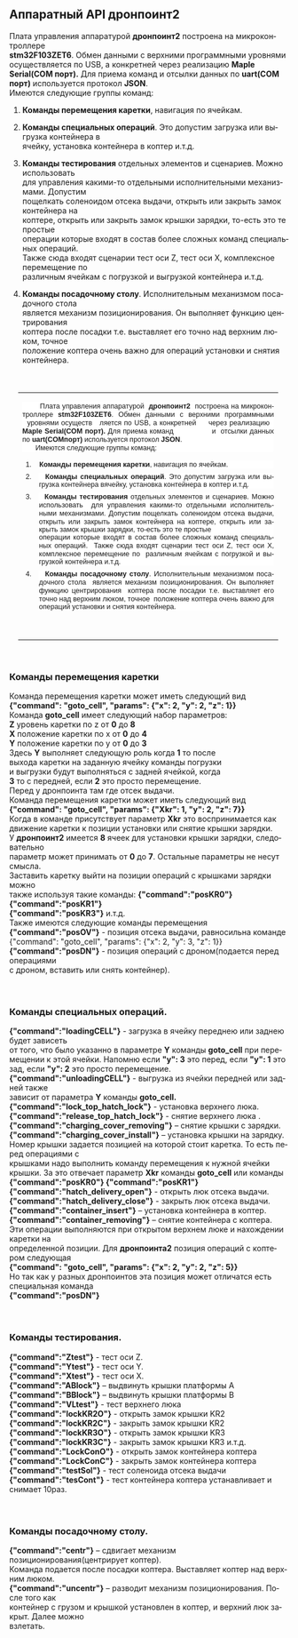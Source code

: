 ## Аппаратный API дронпоинт2

Плата управления аппаратурой **дронпоинт2** построена на микроконтроллере<br>
**stm32F103ZET6**. Обмен данными с верхними программными уровнями осуществляется по
USB, а конкретней через реализацию **Maple Serial(COM порт).** Для приема команд и отсылки
данных по **uart(COM порт)** используется протокол **JSON**.<br>
Имеются следующие группы команд:<br>

1. **Команды перемещения каретки**, навигация по ячейкам.<br>

2. **Команды специальных операций**. Это допустим загрузка или выгрузка контейнера в<br>
    ячейку, установка контейнера в коптер и.т.д.<br>

3. **Команды тестирования** отдельных элементов и сценариев. Можно использовать<br>
    для управления какими-то отдельными исполнительными механизмами. Допустим<br>
    пощелкать соленоидом отсека выдачи, открыть или закрыть замок контейнера на<br>
    коптере, открыть или закрыть замок крышки зарядки, то-есть это те простые<br>
    операции которые входят в состав более сложных команд специальных операций.<br>
    Также сюда входят сценарии тест оси Z, тест оси X, комплексное перемещение по<br>
    различным ячейкам с погрузкой и выгрузкой контейнера и.т.д.<br>

4. **Команды посадочному столу**. Исполнительным механизмом посадочного стола<br>
    является механизм позиционирования. Он выполняет функцию центрирования<br>
    коптера после посадки т.е. выставляет его точно над верхним люком, точное<br>
    положение коптера очень важно для операций установки и снятия контейнера.<br>
    <br>
    <br>


<body lang=RU style='tab-interval:35.4pt'>

<div class=Section1>

<table class=MsoNormalTable border=0 cellspacing=0 cellpadding=0
 style='margin-left:12.2pt;border-collapse:collapse;mso-padding-alt:0cm 5.4pt 0cm 5.4pt'>
 <tr style='mso-yfti-irow:0;mso-yfti-firstrow:yes;mso-yfti-lastrow:yes;
  height:290.1pt'>
  <td width=568 valign=top style='width:340.5pt;padding:0cm 5.4pt 0cm 5.4pt;
  height:290.1pt'>
  <p class=MsoNormal style='mso-margin-top-alt:auto;mso-margin-bottom-alt:auto;
  text-align:justify;line-height:normal;background:white'><span
  style='font-size:9.5pt;mso-fareast-font-family:"Times New Roman";mso-bidi-font-family:
  "Times New Roman";mso-fareast-language:RU'><span
  style='mso-spacerun:yes'>        </span></span><span style='font-size:9.5pt;
  font-family:"Helvetica","sans-serif";mso-fareast-font-family:"Times New Roman";
  mso-bidi-font-family:"Times New Roman";mso-fareast-language:RU'>Плата
  управления аппаратурой&nbsp;</span><span style='font-size:9.5pt;mso-fareast-font-family:
  "Times New Roman";mso-bidi-font-family:"Times New Roman";mso-fareast-language:
  RU'> </span><b><span style='font-size:9.5pt;mso-bidi-font-size:11.0pt;
  font-family:"Helvetica","sans-serif";mso-fareast-font-family:"Times New Roman";
  mso-bidi-font-family:"Times New Roman";mso-fareast-language:RU'>дронпоинт2</span></b><span
  style='font-size:9.5pt;font-family:"Helvetica","sans-serif";mso-fareast-font-family:
  "Times New Roman";mso-bidi-font-family:"Times New Roman";mso-fareast-language:
  RU'>&nbsp;</span><span style='font-size:9.5pt;mso-fareast-font-family:"Times New Roman";
  mso-bidi-font-family:"Times New Roman";mso-fareast-language:RU'> </span><span
  style='font-size:9.5pt;font-family:"Helvetica","sans-serif";mso-fareast-font-family:
  "Times New Roman";mso-bidi-font-family:"Times New Roman";mso-fareast-language:
  RU'>построена на микроконтроллере</span><span style='font-size:9.5pt;
  mso-fareast-font-family:"Times New Roman";mso-bidi-font-family:"Times New Roman";
  mso-fareast-language:RU'> </span><b><span style='font-size:9.5pt;mso-bidi-font-size:
  11.0pt;font-family:"Helvetica","sans-serif";mso-fareast-font-family:"Times New Roman";
  mso-bidi-font-family:"Times New Roman";mso-fareast-language:RU'>stm32F103ZET6</span></b><span
  style='font-size:9.5pt;font-family:"Helvetica","sans-serif";mso-fareast-font-family:
  "Times New Roman";mso-bidi-font-family:"Times New Roman";mso-fareast-language:
  RU'>. Обмен данными с верхними программными </span><span style='font-size:
  9.5pt;mso-fareast-font-family:"Times New Roman";mso-bidi-font-family:"Times New Roman";
  mso-fareast-language:RU'><span style='mso-spacerun:yes'>  </span></span><span
  style='font-size:9.5pt;font-family:"Helvetica","sans-serif";mso-fareast-font-family:
  "Times New Roman";mso-bidi-font-family:"Times New Roman";mso-fareast-language:
  RU'>уровнями осуществ</span><span style='font-size:9.5pt;mso-fareast-font-family:
  "Times New Roman";mso-bidi-font-family:"Times New Roman";mso-fareast-language:
  RU'> <span style='mso-spacerun:yes'>  </span></span><span style='font-size:
  9.5pt;font-family:"Helvetica","sans-serif";mso-fareast-font-family:"Times New Roman";
  mso-bidi-font-family:"Times New Roman";mso-fareast-language:RU'>ляется по
  USB, а конкретней </span><span style='font-size:9.5pt;mso-fareast-font-family:
  "Times New Roman";mso-bidi-font-family:"Times New Roman";mso-fareast-language:
  RU'><span style='mso-spacerun:yes'>    </span></span><span style='font-size:
  9.5pt;font-family:"Helvetica","sans-serif";mso-fareast-font-family:"Times New Roman";
  mso-bidi-font-family:"Times New Roman";mso-fareast-language:RU'>через
  реализацию&nbsp;</span><span style='font-size:9.5pt;mso-fareast-font-family:
  "Times New Roman";mso-bidi-font-family:"Times New Roman";mso-fareast-language:
  RU'><span style='mso-spacerun:yes'>  </span></span><b><span style='font-size:
  9.5pt;mso-bidi-font-size:11.0pt;font-family:"Helvetica","sans-serif";
  mso-fareast-font-family:"Times New Roman";mso-bidi-font-family:"Times New Roman";
  mso-fareast-language:RU'>Maple Serial(COM порт).</span></b><span
  style='font-size:9.5pt;font-family:"Helvetica","sans-serif";mso-fareast-font-family:
  "Times New Roman";mso-bidi-font-family:"Times New Roman";mso-fareast-language:
  RU'>&nbsp;Для приема команд </span><span style='font-size:9.5pt;mso-fareast-font-family:
  "Times New Roman";mso-bidi-font-family:"Times New Roman";mso-fareast-language:
  RU'><span style='mso-spacerun:yes'>               </span></span><span
  style='font-size:9.5pt;font-family:"Helvetica","sans-serif";mso-fareast-font-family:
  "Times New Roman";mso-bidi-font-family:"Times New Roman";mso-fareast-language:
  RU'>и </span><span style='font-size:9.5pt;mso-fareast-font-family:"Times New Roman";
  mso-bidi-font-family:"Times New Roman";mso-fareast-language:RU'><span
  style='mso-spacerun:yes'> </span></span><span style='font-size:9.5pt;
  font-family:"Helvetica","sans-serif";mso-fareast-font-family:"Times New Roman";
  mso-bidi-font-family:"Times New Roman";mso-fareast-language:RU'>отсылки
  данных</span><span style='font-size:9.5pt;mso-fareast-font-family:"Times New Roman";
  mso-bidi-font-family:"Times New Roman";mso-fareast-language:RU'> </span><span
  style='font-size:9.5pt;font-family:"Helvetica","sans-serif";mso-fareast-font-family:
  "Times New Roman";mso-bidi-font-family:"Times New Roman";mso-fareast-language:
  RU'>по&nbsp;</span><b><span style='font-size:9.5pt;mso-bidi-font-size:11.0pt;
  font-family:"Helvetica","sans-serif";mso-fareast-font-family:"Times New Roman";
  mso-bidi-font-family:"Times New Roman";mso-fareast-language:RU'>uart(COMпорт)</span></b><span
  style='font-size:9.5pt;font-family:"Helvetica","sans-serif";mso-fareast-font-family:
  "Times New Roman";mso-bidi-font-family:"Times New Roman";mso-fareast-language:
  RU'>&nbsp;используется</span><span style='font-size:9.5pt;mso-fareast-font-family:
  "Times New Roman";mso-bidi-font-family:"Times New Roman";mso-fareast-language:
  RU'> </span><span style='font-size:9.5pt;font-family:"Helvetica","sans-serif";
  mso-fareast-font-family:"Times New Roman";mso-bidi-font-family:"Times New Roman";
  mso-fareast-language:RU'>протокол&nbsp;</span><b><span style='font-size:9.5pt;
  mso-bidi-font-size:11.0pt;font-family:"Helvetica","sans-serif";mso-fareast-font-family:
  "Times New Roman";mso-bidi-font-family:"Times New Roman";mso-fareast-language:
  RU'>JSON</span></b><span style='font-size:9.5pt;font-family:"Helvetica","sans-serif";
  mso-fareast-font-family:"Times New Roman";mso-bidi-font-family:"Times New Roman";
  mso-fareast-language:RU'>.<br>
  </span><span style='font-size:9.5pt;mso-fareast-font-family:"Times New Roman";
  mso-bidi-font-family:"Times New Roman";mso-fareast-language:RU'><span
  style='mso-spacerun:yes'>      </span><span style='mso-spacerun:yes'> </span></span><span
  style='font-size:9.5pt;font-family:"Helvetica","sans-serif";mso-fareast-font-family:
  "Times New Roman";mso-bidi-font-family:"Times New Roman";mso-fareast-language:
  RU'>Имеются следующие группы команд:</span><span style='font-size:9.5pt;
  mso-fareast-font-family:"Times New Roman";mso-bidi-font-family:"Times New Roman";
  mso-fareast-language:RU'><o:p></o:p></span></p>
  <p class=MsoNormal style='margin-top:6.0pt;margin-right:0cm;margin-bottom:
  6.0pt;margin-left:22.5pt;text-indent:-18.0pt;line-height:normal;mso-list:
  l0 level1 lfo1;tab-stops:list 36.0pt;background:white'><![if !supportLists]><span
  style='font-size:9.5pt;font-family:"Helvetica","sans-serif";mso-fareast-font-family:
  Helvetica;mso-bidi-font-family:Helvetica;mso-fareast-language:RU'><span
  style='mso-list:Ignore'>1.<span style='font:7.0pt "Times New Roman"'>&nbsp;&nbsp;&nbsp;&nbsp;&nbsp;
  </span></span></span><![endif]><b><span style='font-size:9.5pt;mso-bidi-font-size:
  11.0pt;font-family:"Helvetica","sans-serif";mso-fareast-font-family:"Times New Roman";
  mso-bidi-font-family:"Times New Roman";mso-fareast-language:RU'>Команды
  перемещения каретки</span></b><span style='font-size:9.5pt;font-family:"Helvetica","sans-serif";
  mso-fareast-font-family:"Times New Roman";mso-bidi-font-family:"Times New Roman";
  mso-fareast-language:RU'>, навигация по ячейкам.<o:p></o:p></span></p>
  <p class=MsoNormal style='margin-top:6.0pt;margin-right:0cm;margin-bottom:
  6.0pt;margin-left:22.5pt;text-align:justify;text-indent:-18.0pt;line-height:
  normal;mso-list:l0 level1 lfo1;tab-stops:list 36.0pt;background:white'><![if !supportLists]><span
  style='font-size:9.5pt;font-family:"Helvetica","sans-serif";mso-fareast-font-family:
  Helvetica;mso-bidi-font-family:Helvetica;mso-fareast-language:RU'><span
  style='mso-list:Ignore'>2.<span style='font:7.0pt "Times New Roman"'>&nbsp;&nbsp;&nbsp;&nbsp;&nbsp;
  </span></span></span><![endif]><b><span style='font-size:9.5pt;mso-bidi-font-size:
  11.0pt;font-family:"Helvetica","sans-serif";mso-fareast-font-family:"Times New Roman";
  mso-bidi-font-family:"Times New Roman";mso-fareast-language:RU'>Команды
  специальных операций</span></b><span style='font-size:9.5pt;font-family:"Helvetica","sans-serif";
  mso-fareast-font-family:"Times New Roman";mso-bidi-font-family:"Times New Roman";
  mso-fareast-language:RU'>. Это допустим загрузка или выгрузка контейнера вячейку,
  установка контейнера в коптер и.т.д.<o:p></o:p></span></p>
  <p class=MsoNormal style='margin-top:6.0pt;margin-right:0cm;margin-bottom:
  6.0pt;margin-left:22.5pt;text-align:justify;text-indent:-18.0pt;line-height:
  normal;mso-list:l0 level1 lfo1;tab-stops:list 36.0pt;background:white'><![if !supportLists]><span
  style='font-size:9.5pt;font-family:"Helvetica","sans-serif";mso-fareast-font-family:
  Helvetica;mso-bidi-font-family:Helvetica;mso-fareast-language:RU'><span
  style='mso-list:Ignore'>3.<span style='font:7.0pt "Times New Roman"'>&nbsp;&nbsp;&nbsp;&nbsp;&nbsp;
  </span></span></span><![endif]><b><span style='font-size:9.5pt;mso-bidi-font-size:
  11.0pt;font-family:"Helvetica","sans-serif";mso-fareast-font-family:"Times New Roman";
  mso-bidi-font-family:"Times New Roman";mso-fareast-language:RU'>Команды
  тестирования</span></b><span style='font-size:9.5pt;font-family:"Helvetica","sans-serif";
  mso-fareast-font-family:"Times New Roman";mso-bidi-font-family:"Times New Roman";
  mso-fareast-language:RU'>&nbsp;отдельных элементов и сценариев. Можно
  использовать</span><span style='font-size:9.5pt;mso-fareast-font-family:"Times New Roman";
  mso-bidi-font-family:"Times New Roman";mso-fareast-language:RU'><span
  style='mso-spacerun:yes'>  </span></span><span style='font-size:9.5pt;
  font-family:"Helvetica","sans-serif";mso-fareast-font-family:"Times New Roman";
  mso-bidi-font-family:"Times New Roman";mso-fareast-language:RU'>для
  управления какими-то отдельными</span><span style='font-size:9.5pt;
  mso-fareast-font-family:"Times New Roman";mso-bidi-font-family:"Times New Roman";
  mso-fareast-language:RU'> </span><span style='font-size:9.5pt;font-family:
  "Helvetica","sans-serif";mso-fareast-font-family:"Times New Roman";
  mso-bidi-font-family:"Times New Roman";mso-fareast-language:RU'>исполнительными
  механизмами. Допустим</span><span style='font-size:9.5pt;mso-fareast-font-family:
  "Times New Roman";mso-bidi-font-family:"Times New Roman";mso-fareast-language:
  RU'> </span><span style='font-size:9.5pt;font-family:"Helvetica","sans-serif";
  mso-fareast-font-family:"Times New Roman";mso-bidi-font-family:"Times New Roman";
  mso-fareast-language:RU'>пощелкать соленоидом отсека выдачи, открыть или
  закрыть замок контейнера на</span><span style='font-size:9.5pt;mso-fareast-font-family:
  "Times New Roman";mso-bidi-font-family:"Times New Roman";mso-fareast-language:
  RU'> </span><span style='font-size:9.5pt;font-family:"Helvetica","sans-serif";
  mso-fareast-font-family:"Times New Roman";mso-bidi-font-family:"Times New Roman";
  mso-fareast-language:RU'>коптере, открыть или закрыть замок крышки зарядки,
  то-есть это те простые<br>
  операции которые входят в состав более сложных команд специальных операций.</span><span
  style='font-size:9.5pt;mso-fareast-font-family:"Times New Roman";mso-bidi-font-family:
  "Times New Roman";mso-fareast-language:RU'><span style='mso-spacerun:yes'> 
  </span></span><span style='font-size:9.5pt;font-family:"Helvetica","sans-serif";
  mso-fareast-font-family:"Times New Roman";mso-bidi-font-family:"Times New Roman";
  mso-fareast-language:RU'>Также сюда входят сценарии тест оси Z, тест оси X,
  комплексное перемещение по</span><span style='font-size:9.5pt;mso-fareast-font-family:
  "Times New Roman";mso-bidi-font-family:"Times New Roman";mso-fareast-language:
  RU'><span style='mso-spacerun:yes'>  </span></span><span style='font-size:
  9.5pt;font-family:"Helvetica","sans-serif";mso-fareast-font-family:"Times New Roman";
  mso-bidi-font-family:"Times New Roman";mso-fareast-language:RU'>различным
  ячейкам с погрузкой и выгрузкой контейнера и.т.д.<o:p></o:p></span></p>
  <p class=MsoNormal style='margin-top:6.0pt;margin-right:0cm;margin-bottom:
  6.0pt;margin-left:22.5pt;text-align:justify;text-indent:-18.0pt;line-height:
  normal;mso-list:l0 level1 lfo1;tab-stops:list 36.0pt;background:white'><![if !supportLists]><span
  style='font-size:9.5pt;font-family:"Helvetica","sans-serif";mso-fareast-font-family:
  Helvetica;mso-bidi-font-family:Helvetica;mso-fareast-language:RU'><span
  style='mso-list:Ignore'>4.<span style='font:7.0pt "Times New Roman"'>&nbsp;&nbsp;&nbsp;&nbsp;&nbsp;
  </span></span></span><![endif]><b><span style='font-size:9.5pt;mso-bidi-font-size:
  11.0pt;font-family:"Helvetica","sans-serif";mso-fareast-font-family:"Times New Roman";
  mso-bidi-font-family:"Times New Roman";mso-fareast-language:RU'>Команды
  посадочному столу</span></b><span style='font-size:9.5pt;font-family:"Helvetica","sans-serif";
  mso-fareast-font-family:"Times New Roman";mso-bidi-font-family:"Times New Roman";
  mso-fareast-language:RU'>. Исполнительным механизмом посадочного стола</span><span
  style='font-size:9.5pt;mso-fareast-font-family:"Times New Roman";mso-bidi-font-family:
  "Times New Roman";mso-fareast-language:RU'><span style='mso-spacerun:yes'> 
  </span></span><span style='font-size:9.5pt;font-family:"Helvetica","sans-serif";
  mso-fareast-font-family:"Times New Roman";mso-bidi-font-family:"Times New Roman";
  mso-fareast-language:RU'>является механизм позиционирования. Он выполняет
  функцию центрирования</span><span style='font-size:9.5pt;mso-fareast-font-family:
  "Times New Roman";mso-bidi-font-family:"Times New Roman";mso-fareast-language:
  RU'><span style='mso-spacerun:yes'>  </span></span><span style='font-size:
  9.5pt;font-family:"Helvetica","sans-serif";mso-fareast-font-family:"Times New Roman";
  mso-bidi-font-family:"Times New Roman";mso-fareast-language:RU'>коптера после
  посадки т.е. выставляет его точно над верхним люком, точное</span><span
  style='font-size:9.5pt;mso-fareast-font-family:"Times New Roman";mso-bidi-font-family:
  "Times New Roman";mso-fareast-language:RU'><span style='mso-spacerun:yes'> 
  </span></span><span style='font-size:9.5pt;font-family:"Helvetica","sans-serif";
  mso-fareast-font-family:"Times New Roman";mso-bidi-font-family:"Times New Roman";
  mso-fareast-language:RU'>положение коптера очень важно для операций установки
  и снятия контейнера.<o:p></o:p></span></p>
  <p class=MsoNormal><o:p>&nbsp;</o:p></p>
  </td>
 </tr>
</table>

<p class=MsoNormal><o:p>&nbsp;</o:p></p>

</div>




  
### Команды перемещения каретки

  Команда перемещения каретки может иметь следующий вид<br>
  **{"command": "goto_cell", "params": {"x": 2, "y": 2, "z": 1}}**<br>
  Команда **goto_cell** имеет следующий набор параметров:<br>
**Z** уровень каретки по z от **0** до **8**<br>
**X** положение каретки по x от **0** до **4**<br>
**Y** положение каретки по y от **0** до **3**<br>
  Здесь **Y** выполняет следующую роль когда **1** то после<br>
  выхода каретки на заданную ячейку команды погрузки<br>
  и выгрузки будут выполняться с задней ячейкой, когда<br>
  **3** то с передней, если **2** это просто перемещение.<br>
  Перед у дронпоинта там где отсек выдачи.<br>
  Команда перемещения каретки может иметь следующий вид<br>
  **{"command": "goto_cell", "params": {"Xkr": 1, "y": 2, "z": 7}}**<br>
  Когда в команде присутствует параметр **Xkr** это воспринимается как<br>
  движение каретки к позиции установки или снятие крышки зарядки.<br>
  У **дронпоинт2** имеется **8** ячеек для установки крышки зарядки, следовательно<br>
  параметр может принимать от **0** до **7**. Остальные параметры не несут смысла.<br>
  Заставить каретку выйти на позиции операций с крышками зарядки можно<br>
  также используя такие команды: **{"command":"posKR0"} {"command":"posKR1"}**<br>
  **{"command":"posKR3"}**   и.т.д.<br>
  Также имеются следующие команды перемещения<br>
  **{"command":"posOV"}** - позиция отсека выдачи, равносильна команде<br>
  {"command": "goto_cell", "params": {"x": 2, "y": 3, "z": 1}}<br>
  **{"command":"posDN"}** - позиция операций с дроном(подается перед операциями<br>
  с дроном, вставить или снять контейнер).<br>
  <br>
  <br>
 
### Команды специальных операций.

  **{"command":"loadingCELL"}** - загрузка в ячейку переднею или заднею будет зависеть<br>
  от того, что было указанно в параметре **Y** команды **goto_cell** при перемещении к этой ячейки.
  Напомню если **"y": 3** это перед, если **"y": 1** это зад, если **"y": 2** это просто перемещение.<br>
  **{"command":"unloadingCELL"}** - выгрузка из ячейки передней или задней также<br>
  зависит от параметра **Y** команды **goto_cell.**<br>
  **{"command":"lock_top_hatch_lock"}** - установка верхнего люка.<br>
  **{"command":"release_top_hatch_lock"}** - снятие верхнего люка .<br>
  **{"command":"charging_cover_removing"}** – снятие крышки с зарядки.<br>
  **{"command":"charging_cover_install"}** – установка крышки на зарядку.<br>
  Номер крышки задается позицией на которой стоит каретка. То есть перед операциями с<br>
  крышками надо выполнить команду перемещения к нужной ячейки крышки. За это отвечает
  параметр **Xkr** команды **goto_cell** или команды **{"command":"posKR0"} {"command":"posKR1"}**<br>
  **{"command":"hatch_delivery_open"}** - открыть люк отсека выдачи.<br>
  **{"command":"hatch_delivery_close"}** - закрыть люк отсека выдачи.<br>
  **{"command":"container_insert"}** – установка контейнера в коптер.<br>
  **{"command":"container_removing"}** – снятие контейнера с коптера.<br>
  Эти операции выполняются при открытом верхнем люке и нахождении каретки на<br>
  определенной позиции. Для **дронпоинта2** позиция операций с коптером следующая <br>
  **{"command": "goto_cell", "params": {"x": 2, "y": 2, "z": 5}}**<br>
  Но так как у разных дронпоинтов эта позиция может отличатся есть специальная команда<br>
  **{"command":"posDN"}**<br>
  <br>
  <br>
  
### Команды тестирования.

  **{"command":"Ztest"}** - тест оси Z.<br>
  **{"command":"Ytest"}** - тест оси Y.<br>
  **{"command":"Xtest"}** - тест оси X.<br>
  **{"command":"ABlock"}** – выдвинуть крышки платформы А<br>
  **{"command":"BBlock"}** – выдвинуть крышки платформы B<br>
  **{"command":"VLtest"}** - тест верхнего люка<br>
  **{"command":"lockKR2O"}** - открыть замок крышки KR2<br>
  **{"command":"lockKR2C"}** - закрыть замок крышки KR2<br>
  **{"command":"lockKR3O"}** - открыть замок крышки KR3<br>
  **{"command":"lockKR3C"}** - закрыть замок крышки KR3 и.т.д.<br>
  **{"command":"LockConO"}** - открыть замок контейнера коптера<br>
  **{"command":"LockConC"}** - закрыть замок контейнера коптера<br>
  **{"command":"testSol"}** - тест соленоида отсека выдачи<br>
  **{"command":"tesCont"}** - тест контейнера коптера устанавливает и снимает 10раз.<br>
<br>
<br>

### Команды посадочному столу.

  **{"command":"centr"}** – сдвигает механизм позиционирования(центрирует коптер).<br>
  Команда подается после посадки коптера. Выставляет коптер над верхним люком.<br>
  **{"command":"uncentr"}** – разводит механизм позиционирования. После того как<br>
  контейнер с грузом и крышкой установлен в коптер, и верхний люк закрыт. Далее можно<br>
  взлетать.
